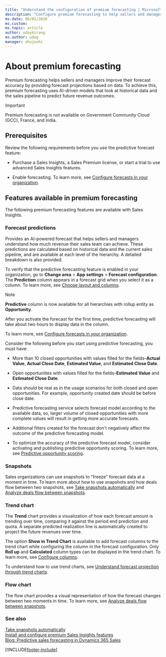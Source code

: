 ```yaml
---
title: "Understand the configuration of premium forecasting | MicrosoftDocs"
description: "Configure premium forecasting to help sellers and managers improve their forecast accuracy by providing forecast projections based on data."
ms.date: 06/01/2020
ms.custom: 
ms.topic: article
author: udaykirang
ms.author: udag
manager: shujoshi
---
```


# About premium forecasting

Premium forecasting helps sellers and managers improve their forecast accuracy by providing forecast projections based on data. To achieve this, premium forecasting uses AI-driven models that look at historical data and the sales pipeline to predict future revenue outcomes. 

>[!IMPORTANT]
>Premium forecasting is not available on Government Community Cloud (GCC), France, and India. 

## Prerequisites 

Review the following requirements before you use the predictive forecast feature: 

- Purchase a Sales Insights, a Sales Premium license, or start a trial to use advanced Sales Insights features. 

- Enable forecasting. To learn more, see [Configure forecasts in your organization](/dynamics365/sales-enterprise/configure-forecast). 

## Features available in premium forecasting

The following premium forecasting features are available with Sales Insights.

### Forecast predictions

Provides an AI-powered forecast that helps sellers and managers understand how much revenue their sales team can achieve. These predictions are calculated based on historical data and the current sales pipeline, and are available at each level of the hierarchy. A detailed breakdown is also provided. 

To verify that the predictive forecasting feature is enabled in your organization, go to **Change area** > **App settings** > **Forecast configuration**. The **Prediction** column appears in a forecast grid when you select it as a column. To learn more, see [Choose layout and columns](/dynamics365/sales-enterprise/choose-layout-and-columns-forecast).

>[!NOTE]
> **Predictive** column is now available for all hierarchies with rollup entity as **Opportunity**.

After you activate the forecast for the first time, predictive forecasting will take about two hours to display data in the column.

To learn more, see [Configure forecasts in your organization](/dynamics365/sales-enterprise/configure-forecast).

Consider the following before you start using predictive forecasting, you must have:

-	More than 10 closed opportunities with values filled for the fields–**Actual Value**, **Actual Close Date**, **Estimated Value**, and **Estimated Close Date**. 

-	Open opportunities with values filled for the fields–**Estimated Value** and **Estimated Close Date**. 

-	Data should be real as in the usage scenarios for both closed and open opportunities. For example, opportunity created date should be before close date.

- Predictive forecasting service selects forecast model according to the available data, so, larger volume of closed opportunities with more complete values will result in getting more accurate forecasts.

- Additional filters created for the forecast don't negatively affect the outcome of the predictive forecasting model.

- To optimize the accuracy of the predictive forecast model, consider activating and publishing predictive opportunity scoring. To learn more, see [Predictive opportunity scoring](configure-predictive-opportunity-scoring.md).

### Snapshots

Sales organizations can use snapshots to "freeze" forecast data at a moment in time. To learn more about how to use snapshots and how deals flow between two snapshots, see [Take snapshots automatically](manage-snapshots-forecast.md) and [Analyze deals flow between snapshots](analyze-deals-flow-between-snapshots.md).

### Trend chart

The **Trend** chart provides a visualization of how each forecast amount is trending over time, comparing it against the period end prediction and quota. A separate predicted realization line is automatically created to project the future revenues over time.

The option **Show in Trend Chart** is available to add forecast columns to the trend chart while configuring the column in the forecast configuration. Only **Roll up** and **Calculated** column types can be displayed in the trend chart. To learn more, see [Configure columns](/dynamics365/sales-enterprise/choose-layout-and-columns-forecast#configure-columns).

To understand how to use trend charts, see [Understand forecast projection through trend charts](understand-forecast-projection-through-trend-chart.md).

### Flow chart

The flow chart provides a visual representation of how the forecast changes between two moments in time. To learn more, see [Analyze deals flow between snapshots](analyze-deals-flow-between-snapshots.md).

### See also

[Take snapshots automatically](manage-snapshots-forecast.md)<br>
[Install and configure premium Sales Insights features](intro-admin-guide-sales-insights.md#install-and-configure-premium-sales-insights-features)<br>
[Blog: Predictive sales forecasting in Dynamics 365 Sales](https://cloudblogs.microsoft.com/dynamics365/it/2020/02/26/predictive-sales-forecasting-in-dynamics-365-sales/)


[!INCLUDE[footer-include](../includes/footer-banner.md)]
